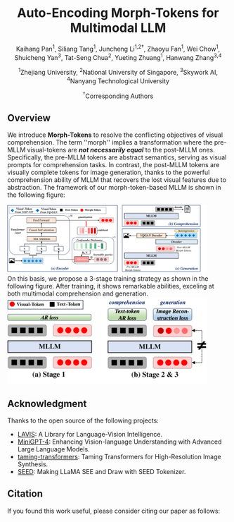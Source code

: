 <h1 align = "center">
Auto-Encoding Morph-Tokens for Multimodal LLM
</h1>

<div align="center">
Kaihang Pan<sup>1</sup>, Siliang Tang<sup>1</sup>, Juncheng Li<sup>1,2&dagger;</sup>, Zhaoyu Fan<sup>1</sup>, Wei Chow<sup>1</sup>, Shuicheng Yan<sup>3</sup>, Tat-Seng Chua<sup>2</sup>, Yueting Zhuang<sup>1</sup>, Hanwang Zhang<sup>3,4</sup>


<sup>1</sup>Zhejiang University, <sup>2</sup>National University of Singapore, <sup>3</sup>Skywork AI, <sup>4</sup>Nanyang Technological University

<sup>&dagger;</sup>Corresponding Authors



</div>

## Overview

We introduce **Morph-Tokens** to resolve the conflicting objectives of visual comprehension. The term ''morph'' implies a transformation where the pre-MLLM visual-tokens are ***not necessarily equal*** to the post-MLLM ones. Specifically, the pre-MLLM tokens are abstract semantics, serving as visual prompts for comprehension tasks. In contrast, the post-MLLM tokens are visually complete tokens for image generation, thanks to the powerful comprehension ability of MLLM that recovers the lost visual features due to abstraction. The framework of our morph-token-based MLLM is shown in the following figure:
<div>
<img src="figs/framework.svg"  width="90%">
</div>
On this basis, we propose a 3-stage training strategy as shown in the following figure. After training, it shows remarkable abilities, exceling at both multimodal comprehension and generation.
<div>
<img src="figs/train.svg"  width="90%">
</div>

## Acknowledgment

Thanks to the open source of the following projects:
* [LAVIS](https://github.com/NExT-GPT/NExT-GPT): A Library for Language-Vision Intelligence.
* [MiniGPT-4](https://github.com/Vision-CAIR/MiniGPT-4): Enhancing Vision-language Understanding with Advanced Large Language Models.
* [taming-transformers](https://github.com/CompVis/taming-transformers): Taming Transformers for High-Resolution Image Synthesis.
* [SEED](https://github.com/AILab-CVC/SEED): Making LLaMA SEE and Draw with SEED Tokenizer.

## Citation

If you found this work useful, please consider citing our paper as follows:
```bibtex

```
